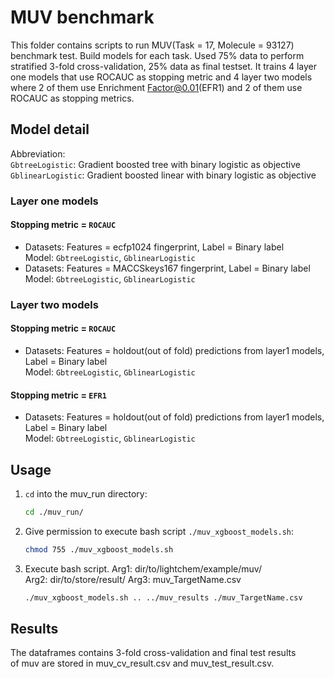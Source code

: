 # MUV benchmark

This folder contains scripts to run MUV(Task = 17, Molecule = 93127) benchmark test. Build models for each task. Used 75% data to perform stratified 3-fold cross-validation, 25% data as final testset. It trains 4 layer one models that use ROCAUC as stopping metric and 4 layer two models where 2 of them use Enrichment Factor@0.01(EFR1) and 2 of them use ROCAUC as stopping metrics.

## Model detail

Abbreviation:  
`GbtreeLogistic`: Gradient boosted tree with binary logistic as objective  
`GblinearLogistic`: Gradient boosted linear with binary logistic as objective    

### Layer one models

#### Stopping metric = `ROCAUC`

* Datasets: Features = ecfp1024 fingerprint, Label = Binary label  
Model: `GbtreeLogistic`, `GblinearLogistic`
* Datasets: Features = MACCSkeys167 fingerprint, Label = Binary label  
Model: `GbtreeLogistic`, `GblinearLogistic`

### Layer two models

#### Stopping metric = `ROCAUC`

* Datasets: Features = holdout(out of fold) predictions from layer1 models,  
            Label = Binary label  
Model: `GbtreeLogistic`, `GblinearLogistic`

#### Stopping metric = `EFR1`

* Datasets: Features = holdout(out of fold) predictions from layer1 models,  
            Label = Binary label  
Model: `GbtreeLogistic`, `GblinearLogistic`

## Usage

1. `cd` into the muv_run directory:  
   ```bash
   cd ./muv_run/
   ```

2. Give permission to execute bash script `./muv_xgboost_models.sh`:  
   ```bash
   chmod 755 ./muv_xgboost_models.sh
   ```

3. Execute bash script.
   Arg1: dir/to/lightchem/example/muv/  
   Arg2: dir/to/store/result/
   Arg3: muv_TargetName.csv

   ```bash
   ./muv_xgboost_models.sh .. ../muv_results ./muv_TargetName.csv
   ```

## Results

The dataframes contains 3-fold cross-validation and final test results  
of muv are stored in muv_cv_result.csv and muv_test_result.csv.
